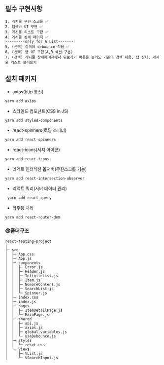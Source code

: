 ## 필수 구현사항

    1. 게시물 무한 스크롤 ✅
    2. 검색바 UI 구현 ✅
    3. 게시물 리스트 구현 ✅
    4. 게시물 상세 페이지 ✅
    ---------only for A List-------
    5. (선택) 검색어 debounce 적용 ✅
    6. (선택) 탭 UI 구현(A,B 섹션 구분)
    7. (선택) 게시물 상세페이지에서 뒤로가기 버튼을 눌러도 기존의 검색 내용, 탭 상태, 게시물 리스트 불러오기

## 설치 패키지

- axios(http 통신)

```bash
yarn add axios
```

- 스타일드 컴포넌트(CSS in JS)

```bash
yarn add styled-components
```

- react-spinners(로딩 스피너)

```bash
yarn add react-spinners
```

- react-icons(서치 아이콘)

```bash
yarn add react-icons
```

- 리액트 인터섹션 옵저버(무한스크롤 기능)

```bash
yarn add react-intersection-observer
```

- 리액트 쿼리(서버 데이터 관리)

```bash
 yarn add react-query
```

- 라우팅 처리

```bash
yarn add react-router-dom
```

### 😎폴더구조

```
react-testing-project
│
├─ src
│  ├─ App.css
│  ├─ App.js
│  ├─ components
│  │  ├─ Error.js
│  │  ├─ Header.js
│  │  ├─ InfiniteList.js
│  │  ├─ Item.js
│  │  ├─ NomoreContent.js
│  │  ├─ SearchList.js
│  │  └─ Spinner.js
│  ├─ index.css
│  ├─ index.js
│  ├─ pages
│  │  ├─ ItemDetailPage.js
│  │  └─ MainPage.js
│  ├─ shared
│  │  ├─ api.js
│  │  ├─ axios.js
│  │  ├─ global_variables.js
│  │  └─ useDebounce.js
│  ├─ styles
│  │  └─ reset.css
│  └─ views
│     ├─ VList.js
│     └─ VSearchInput.js

```
